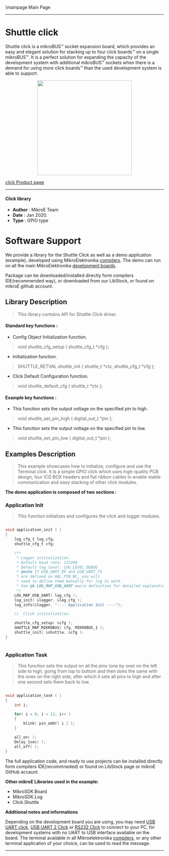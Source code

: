 \mainpage Main Page
 
---
# Shuttle click

Shuttle click is a mikroBUS™ socket expansion board, which provides an easy and elegant solution for stacking up to four click boards™ on a single mikroBUS™. It is a perfect solution for expanding the capacity of the development system with additional mikroBUS™ sockets when there is a demand for using more click boards™ than the used development system is able to support.

<p align="center">
  <img src="https://download.mikroe.com/images/click_for_ide/shuttle_click.png" height=300px>
</p>

[click Product page](https://www.mikroe.com/shuttle-click)

---

#### Click library 

- **Author**        : MikroE Team
- **Date**          : Jan 2020.
- **Type**          : GPIO type

# Software Support

We provide a library for the Shuttle Click 
as well as a demo application (example), developed using MikroElektronika 
[compilers](https://shop.mikroe.com/compilers). 
The demo can run on all the main MikroElektronika [development boards](https://shop.mikroe.com/development-boards).

Package can be downloaded/installed directly form compilers IDE(recommended way), or downloaded from our LibStock, or found on mikroE github account. 

## Library Description

> This library contains API for Shuttle Click driver.

#### Standard key functions :

- Config Object Initialization function.
> void shuttle_cfg_setup ( shuttle_cfg_t *cfg ); 
 
- Initialization function.
> SHUTTLE_RETVAL shuttle_init ( shuttle_t *ctx, shuttle_cfg_t *cfg );

- Click Default Configuration function.
> void shuttle_default_cfg ( shuttle_t *ctx );


#### Example key functions :

- This function sets the output voltage on the specified pin to high.
> void shuttle_set_pin_high ( digital_out_t *pin );
 
- This function sets the output voltage on the specified pin to low.
> void shuttle_set_pin_low ( digital_out_t *pin );

## Examples Description

> This example showcases how to initialize, configure and use the Terminal click. It is a simple
  GPIO click which uses high-quality PCB design, four ICD BOX headers and flat ribbon cables to
  enable stable communication and easy stacking of other click modules.

**The demo application is composed of two sections :**

### Application Init 

> This function initializes and configures the click and logger modules. 

```c

void application_init ( )
{
    log_cfg_t log_cfg;
    shuttle_cfg_t cfg;

    /** 
     * Logger initialization.
     * Default baud rate: 115200
     * Default log level: LOG_LEVEL_DEBUG
     * @note If USB_UART_RX and USB_UART_TX 
     * are defined as HAL_PIN_NC, you will 
     * need to define them manually for log to work. 
     * See @b LOG_MAP_USB_UART macro definition for detailed explanation.
     */
    LOG_MAP_USB_UART( log_cfg );
    log_init( &logger, &log_cfg );
    log_info(&logger, "---- Application Init ----");

    //  Click initialization.

    shuttle_cfg_setup( &cfg );
    SHUTTLE_MAP_MIKROBUS( cfg, MIKROBUS_1 );
    shuttle_init( &shuttle, &cfg );
}
  
```

### Application Task

> This function sets the output on all the pins (one by one) on the left side to high, going
  from top to bottom and then does the same with the ones on the right side, after which it 
  sets all pins to high and after one second sets them back to low. 

```c

void application_task ( )
{
    int i;

    for( i = 0; i < 12; i++ )
    {
        blink( pin_addr[ i ] );
    }

    all_on( );
    Delay_1sec( );
    all_off( );
}  

```

The full application code, and ready to use projects can be  installed directly form compilers IDE(recommneded) or found on LibStock page or mikroE GitHub accaunt.

**Other mikroE Libraries used in the example:** 

- MikroSDK.Board
- MikroSDK.Log
- Click.Shuttle

**Additional notes and informations**

Depending on the development board you are using, you may need 
[USB UART click](https://shop.mikroe.com/usb-uart-click), 
[USB UART 2 Click](https://shop.mikroe.com/usb-uart-2-click) or 
[RS232 Click](https://shop.mikroe.com/rs232-click) to connect to your PC, for 
development systems with no UART to USB interface available on the board. The 
terminal available in all Mikroelektronika 
[compilers](https://shop.mikroe.com/compilers), or any other terminal application 
of your choice, can be used to read the message.

---
